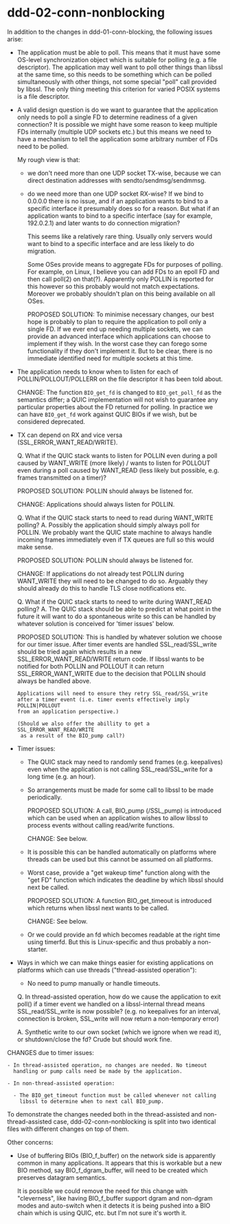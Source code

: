 ddd-02-conn-nonblocking
=======================

In addition to the changes in ddd-01-conn-blocking, the following issues arise:

  - The application must be able to poll. This means that it must have some
    OS-level synchronization object which is suitable for polling (e.g. a file
    descriptor). The application may well want to poll other things than libssl
    at the same time, so this needs to be something which can be polled
    simultaneously with other things, not some special "poll" call provided
    by libssl. The only thing meeting this criterion for varied POSIX systems is
    a file descriptor.

  - A valid design question is do we want to guarantee that the application
    only needs to poll a single FD to determine readiness of a given
    connection? It is possible we might have some reason to keep multiple
    FDs internally (multiple UDP sockets etc.) but this means we need to have
    a mechanism to tell the application some arbitrary number of FDs need to be
    polled.

    My rough view is that:

    - we don't need more than one UDP socket TX-wise, because we can direct
      destination addresses with sendto/sendmsg/sendmmsg.

    - do we need more than one UDP socket RX-wise? If we bind to 0.0.0.0
      there is no issue, and if an application wants to bind to a specific
      interface it presumably does so for a reason. But what if an application
      wants to bind to a specific interface (say for example, 192.0.2.1) and
      later wants to do connection migration?

      This seems like a relatively rare thing. Usually only servers would want
      to bind to a specific interface and are less likely to do migration.

      Some OSes provide means to aggregate FDs for purposes of polling. For
      example, on Linux, I believe you can add FDs to an epoll FD and then call
      poll(2) on that(?). Apparently only POLLIN is reported for this however so
      this probably would not match expectations. Moreover we probably shouldn't
      plan on this being available on all OSes.

      PROPOSED SOLUTION: To minimise necessary changes, our best hope is
      probably to plan to require the application to poll only a single FD. If
      we ever end up needing multiple sockets, we can provide an advanced
      interface which applications can choose to implement if they wish. In the
      worst case they can forego some functionality if they don't implement it.
      But to be clear, there is no immediate identified need for multiple
      sockets at this time.

  - The application needs to know when to listen for each of
    POLLIN/POLLOUT/POLLERR on the file descriptor it has been told about.

    CHANGE: The function `BIO_get_fd` is changed to `BIO_get_poll_fd` as the
        semantics differ; a QUIC implementation will not wish to guarantee any
        particular properties about the FD returned for polling. In practice we
        can have `BIO_get_fd` work against QUIC BIOs if we wish, but be
        considered deprecated.

  - TX can depend on RX and vice versa (SSL_ERROR_WANT_READ/WRITE).

    Q. What if the QUIC stack wants to listen for POLLIN even during
       a poll caused by WANT_WRITE (more likely) / wants to listen for POLLOUT even
       during a poll caused by WANT_READ (less likely but possible, e.g. frames
       transmitted on a timer)?

    PROPOSED SOLUTION: POLLIN should always be listened for.

    CHANGE: Applications should always listen for POLLIN.

    Q. What if the QUIC stack starts to need to read during WANT_WRITE polling?
    A. Possibly the application should simply always poll for POLLIN.
       We probably want the QUIC state machine to always handle incoming frames
       immediately even if TX queues are full so this would make sense.

    PROPOSED SOLUTION: POLLIN should always be listened for.

    CHANGE: If applications do not already test POLLIN during WANT_WRITE they
        will need to be changed to do so. Arguably they should already do this to
        handle TLS close notifications etc.

    Q. What if the QUIC stack starts to need to write during WANT_READ polling?
    A. The QUIC stack should be able to predict at what point in the future
       it will want to do a spontaneous write so this can be handled by whatever
       solution is conceived for 'timer issues' below.

    PROPOSED SOLUTION: This is handled by whatever solution we choose for our timer
        issue. After timer events are handled SSL_read/SSL_write should be
        tried again which results in a new SSL_ERROR_WANT_READ/WRITE return
        code. If libssl wants to be notified for both POLLIN and POLLOUT
        it can return SSL_ERROR_WANT_WRITE due to the decision that POLLIN
        should always be handled above.

        Applications will need to ensure they retry SSL_read/SSL_write
        after a timer event (i.e. timer events effectively imply POLLIN|POLLOUT
        from an application perspective.)

        (Should we also offer the abillity to get a SSL_ERROR_WANT_READ/WRITE
         as a result of the BIO_pump call?)

  - Timer issues:

    - The QUIC stack may need to randomly send frames (e.g. keepalives)
      even when the application is not calling SSL_read/SSL_write for a long
      time (e.g. an hour).

    - So arrangements must be made for some call to libssl to be made
      periodically.

      PROPOSED SOLUTION: A call, BIO_pump (/SSL_pump) is introduced which can be used
      when an application wishes to allow libssl to process events without
      calling read/write functions.

      CHANGE: See below.

    - It is possible this can be handled automatically on platforms where
      threads can be used but this cannot be assumed on all platforms.

    - Worst case, provide a "get wakeup time" function along with the "get FD"
      function which indicates the deadline by which libssl should next be
      called.

      PROPOSED SOLUTION: A function BIO_get_timeout is introduced which returns
      when libssl next wants to be called.

      CHANGE: See below.

    - Or we could provide an fd which becomes readable at the right time using
      timerfd. But this is Linux-specific and thus probably a non-starter.

  - Ways in which we can make things easier for existing applications
    on platforms which can use threads ("thread-assisted operation"):

    - No need to pump manually or handle timeouts.

    Q. In thread-assisted operation, how do we cause the application to exit
       poll() if a timer event we handled on a libssl-internal thread means
       SSL_read/SSL_write is now possible? (e.g. no keepalives for an interval,
       connection is broken, SSL_write will now return a non-temporary error)

    A. Synthetic write to our own socket (which we ignore when we read it), or
       shutdown/close the fd? Crude but should work fine.

  CHANGES due to timer issues:

    - In thread-assisted operation, no changes are needed. No timeout
      handling or pump calls need be made by the application.

    - In non-thread-assisted operation:

      - The BIO_get_timeout function must be called whenever not calling
        libssl to determine when to next call BIO_pump.

To demonstrate the changes needed both in the thread-assisted and
non-thread-assisted case, ddd-02-conn-nonblocking is split into two
identical files with different changes on top of them.

Other concerns:

- Use of buffering BIOs (BIO_f_buffer) on the network side is apparently common
  in many applications. It appears that this is workable but a new BIO method,
  say BIO_f_dgram_buffer, will need to be created which preserves datagram
  semantics.

  It is possible we could remove the need for this change with "cleverness",
  like having BIO_f_buffer support dgram and non-dgram modes and auto-switch
  when it detects it is being pushed into a BIO chain which is using QUIC, etc.
  but I'm not sure it's worth it.


